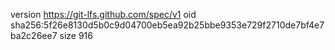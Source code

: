 version https://git-lfs.github.com/spec/v1
oid sha256:5f26e8130d5b0c9d04700eb5ea92b25bbe9353e729f2710de7bf4e7ba2c26ee7
size 916
